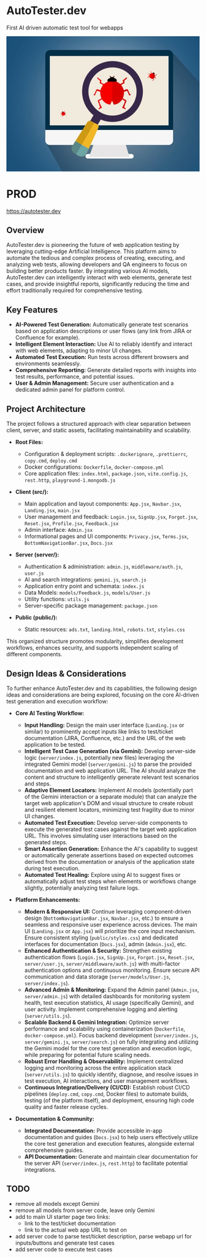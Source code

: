 # AutoTester.dev

First AI driven automatic test tool for webapps

![alt text](public/image.jpg)

# PROD

https://autotester.dev

## Overview

AutoTester.dev is pioneering the future of web application testing by leveraging cutting-edge
Artificial Intelligence. This platform aims to automate the tedious and complex process of creating,
executing, and analyzing web tests, allowing developers and QA engineers to focus on building better
products faster. By integrating various AI models, AutoTester.dev can intelligently interact with
web elements, generate test cases, and provide insightful reports, significantly reducing the time
and effort traditionally required for comprehensive testing.

## Key Features

- **AI-Powered Test Generation:** Automatically generate test scenarios based on application
  descriptions or user flows (any link from JIRA or Confluence for example).
- **Intelligent Element Interaction:** Use AI to reliably identify and interact with web elements,
  adapting to minor UI changes.
- **Automated Test Execution:** Run tests across different browsers and environments seamlessly.
- **Comprehensive Reporting:** Generate detailed reports with insights into test results,
  performance, and potential issues.
- **User & Admin Management:** Secure user authentication and a dedicated admin panel for platform
  control.

## Project Architecture

The project follows a structured approach with clear separation between client, server, and static
assets, facilitating maintainability and scalability.

- **Root Files:**

    - Configuration & deployment scripts: `.dockerignore`, `.prettierrc`, `copy.cmd`, `deploy.cmd`
    - Docker configurations: `Dockerfile`, `docker-compose.yml`
    - Core application files: `index.html`, `package.json`, `vite.config.js`, `rest.http`,
      `playground-1.mongodb.js`

- **Client (src/):**

    - Main application and layout components: `App.jsx`, `Navbar.jsx`, `Landing.jsx`, `main.jsx`
    - User management and feedback: `Login.jsx`, `SignUp.jsx`, `Forgot.jsx`, `Reset.jsx`,
      `Profile.jsx`, `Feedback.jsx`
    - Admin interface: `Admin.jsx`
    - Informational pages and UI components: `Privacy.jsx`, `Terms.jsx`, `BottomNavigationBar.jsx`,
      `Docs.jsx`

- **Server (server/):**

    - Authentication & administration: `admin.js`, `middleware/auth.js`, `user.js`
    - AI and search integrations: `gemini.js`, `search.js`
    - Application entry point and schemata: `index.js`
    - Data Models: `models/Feedback.js`, `models/User.js`
    - Utility functions: `utils.js`
    - Server-specific package management: `package.json`

- **Public (public/):**
    - Static resources: `ads.txt`, `landing.html`, `robots.txt`, `styles.css`

This organized structure promotes modularity, simplifies development workflows, enhances security,
and supports independent scaling of different components.

## Design Ideas & Considerations

To further enhance AutoTester.dev and its capabilities, the following design ideas and
considerations are being explored, focusing on the core AI-driven test generation and execution
workflow:

- **Core AI Testing Workflow:**

    - **Input Handling:** Design the main user interface (`Landing.jsx` or similar) to prominently
      accept inputs like links to test/ticket documentation (JIRA, Confluence, etc.) and the URL of
      the web application to be tested.
    - **Intelligent Test Case Generation (via Gemini):** Develop server-side logic
      (`server/index.js`, potentially new files) leveraging the integrated Gemini model
      (`server/gemini.js`) to parse the provided documentation and web application URL. The AI
      should analyze the content and structure to intelligently generate relevant test scenarios and
      steps.
    - **Adaptive Element Locators:** Implement AI models (potentially part of the Gemini interaction
      or a separate module) that can analyze the target web application's DOM and visual structure
      to create robust and resilient element locators, minimizing test fragility due to minor UI
      changes.
    - **Automated Test Execution:** Develop server-side components to execute the generated test
      cases against the target web application URL. This involves simulating user interactions based
      on the generated steps.
    - **Smart Assertion Generation:** Enhance the AI's capability to suggest or automatically
      generate assertions based on expected outcomes derived from the documentation or analysis of
      the application state during test execution.
    - **Automated Test Healing:** Explore using AI to suggest fixes or automatically adjust test
      steps when elements or workflows change slightly, potentially analyzing test failure logs.

- **Platform Enhancements:**

    - **Modern & Responsive UI:** Continue leveraging component-driven design
      (`BottomNavigationBar.jsx`, `Navbar.jsx`, etc.) to ensure a seamless and responsive user
      experience across devices. The main UI (`Landing.jsx` or `App.jsx`) will prioritize the core
      input mechanism. Ensure consistent styling (`public/styles.css`) and dedicated interfaces for
      documentation (`Docs.jsx`), admin (`Admin.jsx`), etc.
    - **Enhanced Authentication & Security:** Strengthen existing authentication flows (`Login.jsx`,
      `SignUp.jsx`, `Forgot.jsx`, `Reset.jsx`, `server/user.js`, `server/middleware/auth.js`) with
      multi-factor authentication options and continuous monitoring. Ensure secure API communication
      and data storage (`server/models/User.js`, `server/index.js`).
    - **Advanced Admin & Monitoring:** Expand the Admin panel (`Admin.jsx`, `server/admin.js`) with
      detailed dashboards for monitoring system health, test execution statistics, AI usage
      (specifically Gemini), and user activity. Implement comprehensive logging and alerting
      (`server/utils.js`).
    - **Scalable Backend & Gemini Integration:** Optimize server performance and scalability using
      containerization (`Dockerfile`, `docker-compose.yml`). Focus backend development
      (`server/index.js`, `server/gemini.js`, `server/search.js`) on fully integrating and utilizing
      the Gemini model for the core test generation and execution logic, while preparing for
      potential future scaling needs.
    - **Robust Error Handling & Observability:** Implement centralized logging and monitoring across
      the entire application stack (`server/utils.js`) to quickly identify, diagnose, and resolve
      issues in test execution, AI interactions, and user management workflows.
    - **Continuous Integration/Delivery (CI/CD):** Establish robust CI/CD pipelines (`deploy.cmd`,
      `copy.cmd`, Docker files) to automate builds, testing (of the platform itself), and
      deployment, ensuring high code quality and faster release cycles.

- **Documentation & Community:**
    - **Integrated Documentation:** Provide accessible in-app documentation and guides (`Docs.jsx`)
      to help users effectively utilize the core test generation and execution features, alongside
      external comprehensive guides.
    - **API Documentation:** Generate and maintain clear documentation for the server API
      (`server/index.js`, `rest.http`) to facilitate potential integrations.

## TODO

- remove all models except Gemini
- remove all models from server code, leave only Gemini
- add to main UI starter page two links:
    - link to the test/ticket documentation
    - link to the actual web app URL to test on
- add server code to parse test/ticket description, parse webapp url for inputs/buttons and generate
  test cases
- add server code to execute test cases
